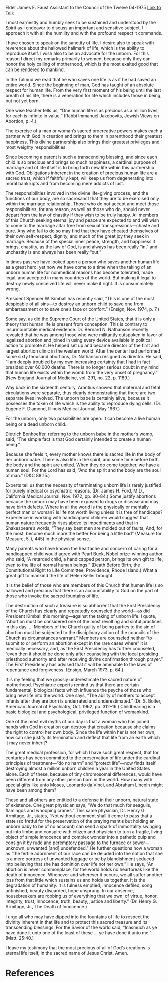 Elder James E. Faust
Assistant to the Council of the Twelve
04-1975
[Link to Talk](https://www.churchofjesuschrist.org/study/general-conference/1975/04/the-sanctity-of-life?lang=eng)

I most earnestly and humbly seek to be sustained and understood by the Spirit as I endeavor to discuss an important and sensitive subject. I approach it with all the humility and with the profound respect it commands.

I have chosen to speak on the sanctity of life. I desire also to speak with reverence about the hallowed hallmark of life, which is the ability to reproduce itself. I wish also to be an advocate for the unborn. For this reason I direct my remarks primarily to women, because only they can honor the holy calling of motherhood, which is the most exalted good that can be rendered to mankind.

In the Talmud we read that he who saves one life is as if he had saved an entire world. Since the beginning of man, God has taught of an absolute respect for human life. From the very first moment of his being until the last breath of his life, there is a veneration for life which includes those in being, but not yet born.

One wise teacher tells us, “One human life is as precious as a million lives, for each is infinite in value.” (Rabbi Immanuel Jakobovits, Jewish Views on Abortion, p. 4.)

The exercise of a man or woman’s sacred procreative powers makes each a partner with God in creation and brings to them in parenthood their greatest happiness. This divine partnership also brings their greatest privileges and most weighty responsibilities.

Since becoming a parent is such a transcending blessing, and since each child is so precious and brings so much happiness, a cardinal purpose of marriage and of life itself is to bring forth new life within this partnership with God. Obligations inherent in the creation of precious human life are a sacred trust, which if faithfully kept, will keep us from degenerating into moral bankrupts and from becoming mere addicts of lust.

The responsibilities involved in the divine life-giving process, and the functions of our body, are so sacrosanct that they are to be exercised only within the marriage relationship. Those who do not accept and meet those responsibilities, for any reason, as well as those who do, should never depart from the law of chastity if they wish to be truly happy. All members of this Church seeking eternal joy and peace are expected to and will wish to come to the marriage altar free from sexual transgressions—chaste and pure. Any who fail to do so may find that they have cheated themselves of their own self-respect, dignity, and much of the great joy they seek in marriage. Because of the special inner peace, strength, and happiness it brings, chastity, as the law of God, is and always has been really “in,” and unchastity is and always has been really “out.”

In times past we have looked upon a person who saves another human life as a great hero; yet now we have come to a time when the taking of an unborn human life for nonmedical reasons has become tolerated, made legal, and accepted in many countries of the world. But making it legal to destroy newly conceived life will never make it right. It is consummately wrong.

President Spencer W. Kimball has recently said, “This is one of the most despicable of all sins—to destroy an unborn child to save one from embarrassment or to save one’s face or comfort.” (Ensign, Nov. 1974, p. 7.)

Some say, as did the Supreme Court of the United States, that it is only a theory that human life is present from conception. This is contrary to insurmountable medical evidence. Dr. Bernard N. Nathanson recently revealed that he was among those who were militantly outspoken in favor of legalized abortion and joined in using every device available in political action to promote it. He helped set up and became director of the first and largest abortion clinic in the western world. After the center had performed some sixty thousand abortions, Dr. Nathanson resigned as director. He said, “I am deeply troubled by my own increasing certainty that I had in fact presided over 60,000 deaths. There is no longer serious doubt in my mind that human life exists within the womb from the very onset of pregnancy.” (New England Journal of Medicine, vol. 291, no. 22, p. 1189.)

Way back in the sixteenth century, Arantius showed that maternal and fetal circulations were separate, thus clearly demonstrating that there are two separate lives involved. The unborn babe is certainly alive, because it possesses the token of life which is the ability to reproduce dying cells. (Dr. Eugene F. Diamond, Illinois Medical Journal, May 1967.)

For the unborn, only two possibilities are open: It can become a live human being or a dead unborn child.

Dietrich Bonhoeffer, referring to the unborn babe in the mother’s womb, said, “The simple fact is that God certainly intended to create a human being.”

Because she feels it, every mother knows there is sacred life in the body of her unborn babe. There is also life in the spirit, and some time before birth the body and the spirit are united. When they do come together, we have a human soul. For the Lord has said, “And the spirit and the body are the soul of man.” (D&C 88:15.)

Experts tell us that the necessity of terminating unborn life is rarely justified for purely medical or psychiatric reasons. (Dr. James H. Ford, M.D., California Medical Journal, Nov. 1972, pp. 80–84.) Some justify abortions because the unborn may have been exposed to drugs or disease and may have birth defects. Where in all the world is the physically or mentally perfect man or woman? Is life not worth living unless it is free of handicaps? Experience in working with handicapped children would suggest that human nature frequently rises above its impediments and that in Shakespeare’s words, “They say best men are molded out of faults, And, for the most, become much more the better For being a little bad” (Measure for Measure, 5, i, 445) in the physical sense.

Many parents who have known the heartache and concern of caring for a handicapped child would agree with Pearl Buck, Nobel prize-winning author who said, “A retarded child, a handicapped person, brings its own gift to life, even to the life of normal human beings.” (Death Before Birth, the Constitutional Right to Life Committee, Providence, Rhode Island.) What a great gift to mankind the life of Helen Keller brought.

It is the belief of those who are members of this Church that human life is so hallowed and precious that there is an accountability to God on the part of those who invoke the sacred fountains of life.

The destruction of such a treasure is so abhorrent that the First Presidency of the Church has clearly and repeatedly counseled the world—as did President Kimball this morning—against the taking of unborn life. I quote, “Abortion must be considered one of the most revolting and sinful practices in this day. … Members of the Church guilty of being parties to the sin of abortion must be subjected to the disciplinary action of the councils of the Church as circumstances warrant.” Members are counseled neither “to submit to or perform an abortion except in the rare cases where” it is medically necessary, and, as the First Presidency has further counseled, “even then it should be done only after counseling with the local presiding priesthood authority and after receiving divine confirmation through prayer.” The First Presidency has advised that it will be amenable to the laws of repentance and forgiveness. (Ensign, March 1973, p. 64.)

It is my feeling that we grossly underestimate the sacred nature of motherhood. Psychiatric experts remind us that there are certain fundamental, biological facts which influence the psyche of those who bring new life into the world. One says, “The ability of mothers to accept infants after they are born is underrated and underestimated.” (Dr. S. Bolter, American Journal of Psychiatry, Oct. 1962, pp. 312–16.) Childbearing is a basic biological and psychological, privileged function of womankind.

One of the most evil myths of our day is that a woman who has joined hands with God in creation can destroy that creation because she claims the right to control her own body. Since the life within her is not her own, how can she justify its termination and deflect that life from an earth which it may never inherit?

The great medical profession, for which I have such great respect, that for centuries has been committed to the preservation of life under the cardinal principles of treatment—“do no harm” and “protect life”—now finds itself destroying almost a million unborn children a year in the United States alone. Each of these, because of tiny chromosomal differences, would have been different from any other person born in the world. How many with special gifts like unto Moses, Leonardo da Vinci, and Abraham Lincoln might have been among them?

These and all others are entitled to a defense in their unborn, natural state of existence. One great physician says, “We do that much for seagulls, flamingos and whooping cranes.” This same physician, Dr. Henry G. Armitage, Jr., states, “Not without comment shall it come to pass that a state (so fretful for the preservation of the praying mantis but holding an unborn baby to be of no account) can send a spark of immortality swinging out into limbo and conspire with citizen and physician to turn a fragile, living object of simple innocence and complex wonder into a pathetic pulp and consign it by rude and peremptory passage to the furnace or sewer—unknown, unwanted [and] undefended.” He further questions how a woman as “the fertile adornment of our race can be deluded into the notion that she is a mere portress of unwanted luggage or be by blandishment seduced into believing that she has dominion over life not her own.” He says, “An abortion is never commonplace, for the world holds no heartbreak like the death of innocence. Whenever and wherever it occurs, we all suffer another loss from that little which sustains us and holds us together. It is the degradation of humanity. It is fulness emptied, innocence defiled, song unfinished, beauty discarded, hope unsprung. In our absence, housebreakers are robbing us of everything that we own: of virtue, honor, integrity, trust, innocence, truth, beauty, justice and liberty.” (Dr. Henry G. Armitage, Jr., The Death of Innocence.)

I urge all who may have dipped into the fountains of life to respect the divinity inherent in that life and to protect this sacred treasure and its transcending blessings. For the Savior of the world said, “Inasmuch as ye have done it unto one of the least of these … ye have done it unto me.” (Matt. 25:40.)

I leave my testimony that the most precious of all of God’s creations is eternal life itself, in the sacred name of Jesus Christ. Amen.

# References
